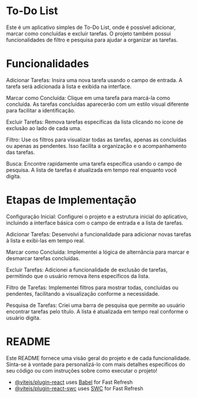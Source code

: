 # To-Do List

Este é um aplicativo simples de To-Do List, onde é possível adicionar, marcar como concluídas e excluir tarefas. O projeto também possui funcionalidades de filtro e pesquisa para ajudar a organizar as tarefas.


# Funcionalidades
Adicionar Tarefas: Insira uma nova tarefa usando o campo de entrada. A tarefa será adicionada à lista e exibida na interface.

Marcar como Concluída: Clique em uma tarefa para marcá-la como concluída. As tarefas concluídas aparecerão com um estilo visual diferente para facilitar a identificação.

Excluir Tarefas: Remova tarefas específicas da lista clicando no ícone de exclusão ao lado de cada uma.

Filtro: Use os filtros para visualizar todas as tarefas, apenas as concluídas ou apenas as pendentes. Isso facilita a organização e o acompanhamento das tarefas.

Busca: Encontre rapidamente uma tarefa específica usando o campo de pesquisa. A lista de tarefas é atualizada em tempo real enquanto você digita.

# Etapas de Implementação  

Configuração Inicial: Configurei o projeto e a estrutura inicial do aplicativo, incluindo a interface básica com o campo de entrada e a lista de tarefas.

Adicionar Tarefas: Desenvolvi a funcionalidade para adicionar novas tarefas à lista e exibi-las em tempo real.

Marcar como Concluída: Implementei a lógica de alternância para marcar e desmarcar tarefas concluídas.

Excluir Tarefas: Adicionei a funcionalidade de exclusão de tarefas, permitindo que o usuário remova itens específicos da lista.

Filtro de Tarefas: Implementei filtros para mostrar todas, concluídas ou pendentes, facilitando a visualização conforme a necessidade.

Pesquisa de Tarefas: Criei uma barra de pesquisa que permite ao usuário encontrar tarefas pelo título. A lista é atualizada em tempo real conforme o usuário digita.

# README 
Este README fornece uma visão geral do projeto e de cada funcionalidade. Sinta-se à vontade para personalizá-lo com mais detalhes específicos do seu código ou com instruções sobre como executar o projeto!



- [@vitejs/plugin-react](https://github.com/vitejs/vite-plugin-react/blob/main/packages/plugin-react/README.md) uses [Babel](https://babeljs.io/) for Fast Refresh
- [@vitejs/plugin-react-swc](https://github.com/vitejs/vite-plugin-react-swc) uses [SWC](https://swc.rs/) for Fast Refresh


